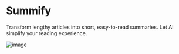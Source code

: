 # Summify

Transform lengthy articles into short, easy-to-read summaries. Let AI simplify your reading experience.

![image](https://github.com/user-attachments/assets/ea52a03c-34c9-4115-b147-6d7c4e7b5efc)

